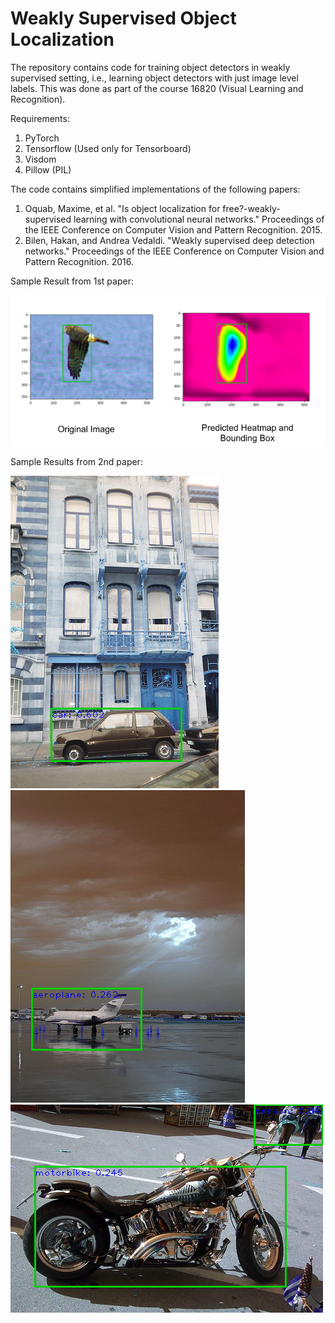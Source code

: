 # Weakly Supervised Object Localization

The repository contains code for training object detectors in weakly supervised setting, i.e., learning object detectors with just image level labels. This was done as part of the course 16820 (Visual Learning and Recognition). 

Requirements:
1. PyTorch 
2. Tensorflow (Used only for Tensorboard)
3. Visdom
4. Pillow (PIL)

The code contains simplified implementations of the following papers:
1. Oquab, Maxime, et al. "Is object localization for free?-weakly-supervised learning with convolutional neural networks." Proceedings of the IEEE Conference on Computer Vision and Pattern Recognition. 2015.
2. Bilen, Hakan, and Andrea Vedaldi. "Weakly supervised deep detection networks." Proceedings of the IEEE Conference on Computer Vision and Pattern Recognition. 2016.

Sample Result from 1st paper:

![Alt text](results/5.png?raw=true "UI view")

Sample Results from 2nd paper:

![Alt text](results/2.png?raw=true "UI view")
![Alt text](results/3.png?raw=true "UI view")
![Alt text](results/4.png?raw=true "UI view")
